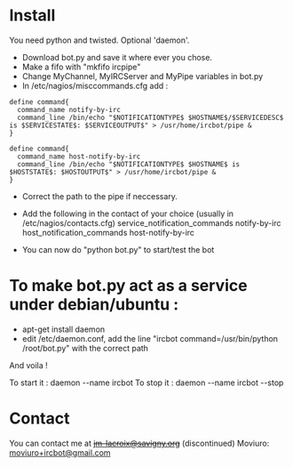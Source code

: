 # Install

You need python and twisted.
Optional 'daemon'.

* Download bot.py and save it where ever you chose.
* Make a fifo with "mkfifo ircpipe"
* Change MyChannel, MyIRCServer and MyPipe variables in bot.py
* In /etc/nagios/misccommands.cfg add :

```
define command{
  command_name notify-by-irc
  command_line /bin/echo "$NOTIFICATIONTYPE$ $HOSTNAME$/$SERVICEDESC$ is $SERVICESTATE$: $SERVICEOUTPUT$" > /usr/home/ircbot/pipe &
}

define command{
  command_name host-notify-by-irc
  command_line /bin/echo "$NOTIFICATIONTYPE$ $HOSTNAME$ is $HOSTSTATE$: $HOSTOUTPUT$" > /usr/home/ircbot/pipe &
}
```

* Correct the path to the pipe if neccessary.
* Add the following in the contact of your choice (usually in /etc/nagios/contacts.cfg)
  service_notification_commands  notify-by-irc
  host_notification_commands  host-notify-by-irc

* You can now do "python bot.py" to start/test the bot

# To make bot.py act as a service under debian/ubuntu :

* apt-get install daemon
* edit /etc/daemon.conf, add the line "ircbot    command=/usr/bin/python /root/bot.py" with the correct path

And voila !

To start it : daemon --name ircbot
To stop it : daemon --name ircbot --stop

# Contact
You can contact me at ~~jm-lacroix@savigny.org~~ (discontinued)
Moviuro: moviuro+ircbot@gmail.com

